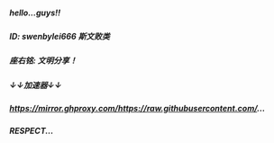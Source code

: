 ##### hello...guys!!

##### ID: swenbylei666 斯文败类

##### 座右铭: 文明分享！

##### ↓↓加速器↓↓

##### https://mirror.ghproxy.com/https://raw.githubusercontent.com/...

##### RESPECT...
